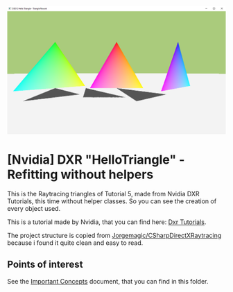 ![Screenshot of Dx12 basic triangle using Raytracing on a Perspective Camera and with Per Instance Data](ReadmeMedia/screenshot.png)

# [Nvidia] DXR "HelloTriangle" - Refitting without helpers
This is the Raytracing triangles of Tutorial 5, made from Nvidia DXR Tutorials, this time without helper classes. So you can see the creation of every object used.

This is a tutorial made by Nvidia, that you can find here: [Dxr Tutorials](https://github.com/NVIDIAGameWorks/DxrTutorials).

The project structure is copied from [Jorgemagic/CSharpDirectXRaytracing](https://github.com/Jorgemagic/CSharpDirectXRaytracing) because i found it quite clean and easy to read.

## Points of interest
See the [Important Concepts](CONCEPTS.md) document, that you can find in this folder.
